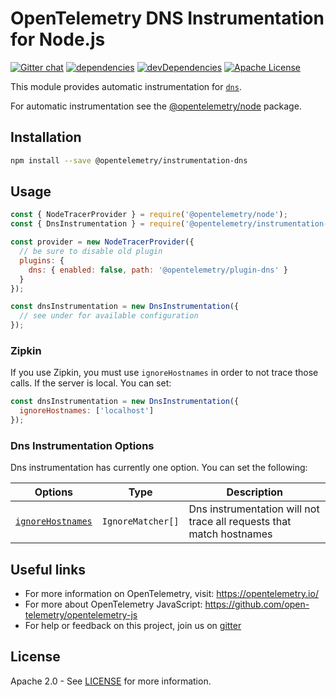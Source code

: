 # OpenTelemetry DNS Instrumentation for Node.js

[![Gitter chat][gitter-image]][gitter-url]
[![dependencies][dependencies-image]][dependencies-url]
[![devDependencies][devDependencies-image]][devDependencies-url]
[![Apache License][license-image]][license-image]

This module provides automatic instrumentation for [`dns`](http://nodejs.org/dist/latest/docs/api/dns.html).

For automatic instrumentation see the
[@opentelemetry/node](https://github.com/open-telemetry/opentelemetry-js/tree/master/packages/opentelemetry-node) package.

## Installation

```bash
npm install --save @opentelemetry/instrumentation-dns
```

## Usage

```js
const { NodeTracerProvider } = require('@opentelemetry/node');
const { DnsInstrumentation } = require('@opentelemetry/instrumentation-dns');

const provider = new NodeTracerProvider({
  // be sure to disable old plugin
  plugins: {
    dns: { enabled: false, path: '@opentelemetry/plugin-dns' }
  }
});

const dnsInstrumentation = new DnsInstrumentation({
  // see under for available configuration
});
```

### Zipkin

If you use Zipkin, you must use `ignoreHostnames` in order to not trace those calls. If the server is local. You can set:

```js
const dnsInstrumentation = new DnsInstrumentation({
  ignoreHostnames: ['localhost']
});
```

### Dns Instrumentation Options

Dns instrumentation has currently one option. You can set the following:

| Options | Type | Description |
| ------- | ---- | ----------- |
| [`ignoreHostnames`](https://github.com/open-telemetry/opentelemetry-js/blob/master/packages/opentelemetry-instrumentation-dns/src/types.ts#L98) | `IgnoreMatcher[]` | Dns instrumentation will not trace all requests that match hostnames |

## Useful links

- For more information on OpenTelemetry, visit: <https://opentelemetry.io/>
- For more about OpenTelemetry JavaScript: <https://github.com/open-telemetry/opentelemetry-js>
- For help or feedback on this project, join us on [gitter][gitter-url]

## License

Apache 2.0 - See [LICENSE][license-url] for more information.

[gitter-image]: https://badges.gitter.im/open-telemetry/opentelemetry-js.svg
[gitter-url]: https://gitter.im/open-telemetry/opentelemetry-node?utm_source=badge&utm_medium=badge&utm_campaign=pr-badge&utm_content=badge
[license-url]: https://github.com/open-telemetry/opentelemetry-js/blob/master/LICENSE
[license-image]: https://img.shields.io/badge/license-Apache_2.0-green.svg?style=flat
[dependencies-image]: https://david-dm.org/open-telemetry/opentelemetry-js/status.svg?path=packages/opentelemetry-instrumentation-dns
[dependencies-url]: https://david-dm.org/open-telemetry/opentelemetry-js?path=packages%2Fopentelemetry-instrumentation-dns
[devDependencies-image]: https://david-dm.org/open-telemetry/opentelemetry-js/dev-status.svg?path=packages/opentelemetry-instrumentation-dns
[devDependencies-url]: https://david-dm.org/open-telemetry/opentelemetry-js?path=packages%2Fopentelemetry-instrumentation-dns&type=dev
